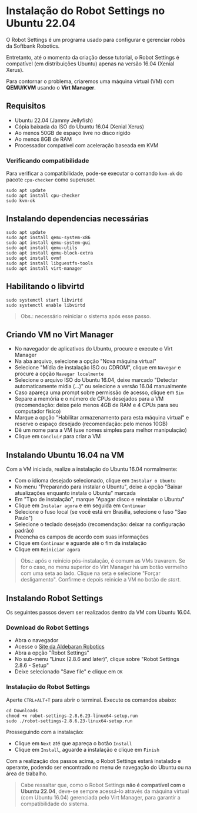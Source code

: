 # Instalação do Robot Settings no Ubuntu 22.04 

O Robot Settings é um programa usado para configurar e gerenciar robôs da Softbank Robotics.

Entretanto, até o momento da criação desse tutorial, o Robot Settings é compatível (em distribuições Ubuntu) apenas na versão 16.04 (Xenial Xerus).

Para contornar o problema, criaremos uma máquina virtual (VM) com **QEMU/KVM** usando o **Virt Manager**.

## Requisitos

- Ubuntu 22.04 (Jammy Jellyfish)
- Cópia baixada da ISO do Ubuntu 16.04 (Xenial Xerus)
- Ao menos 50GB de espaço livre no disco rígido
- Ao menos 8GB de RAM
- Processador compatível com aceleração baseada em KVM

### Verificando compatibilidade

Para verificar a compatibilidade, pode-se executar o comando `kvm-ok` do pacote `cpu-checker` como superuser.

```
sudo apt update
sudo apt install cpu-checker
sudo kvm-ok
```

## Instalando dependencias necessárias

```
sudo apt update
sudo apt install qemu-system-x86
sudo apt install qemu-system-gui
sudo apt install qemu-utils
sudo apt install qemu-block-extra
sudo apt install ovmf
sudo apt install libguestfs-tools
sudo apt install virt-manager
```

## Habilitando o libvirtd

```
sudo systemctl start libvirtd
sudo systemctl enable libvirtd
```

> Obs.: necessário reiniciar o sistema após esse passo.

## Criando VM no Virt Manager

- No navegador de aplicativos do Ubuntu, procure e execute o Virt Manager
- Na aba arquivo, selecione a opção "Nova máquina virtual"
- Selecione "Mídia de instalação ISO ou CDROM", clique em `Navegar` e procure a opção `Navegar localmente`
- Selecione o arquivo ISO do Ubuntu 16.04, deixe marcado "Detectar automaticamente mídia (...)" ou selecione a versão 16.04 manualmente
- Caso apareça uma prompt sobre permissão de acesso, clique em `Sim`
- Separe a memória e o número de CPUs desejados para a VM (recomendação: deixe pelo menos 4GB de RAM e 4 CPUs para seu computador físico)
- Marque a opção "Habilitar armazenamento para esta máquina virtual" e reserve o espaço desejado (recomendação: pelo menos 10GB)
- Dê um nome para a VM (use nomes simples para melhor manipulação)
- Clique em `Concluir` para criar a VM

## Instalando Ubuntu 16.04 na VM

Com a VM iniciada, realize a instalação do Ubuntu 16.04 normalmente:

- Com o idioma desejado selecionado, clique em `Instalar o Ubuntu`
- No menu "Preparando para instalar o Ubuntu", deixe a opção "Baixar atualizações enquanto instala o Ubuntu" marcada
- Em "Tipo de instalação", marque "Apagar disco e reinstalar o Ubuntu"
- Clique em `Instalar agora` e em seguida em `Continuar`
- Selecione o fuso local (se você está em Brasília, selecione o fuso "Sao Paulo")
- Selecione o teclado desejado (recomendação: deixar na configuração padrão)
- Preencha os campos de acordo com suas informações
- Clique em `Continuar` e aguarde até o fim da instalação
- Clique em `Reiniciar agora`

> Obs.: após o reinício pós-instalação, é comum as VMs travarem. Se for o caso, no menu superior do Virt Manager há um botão vermelho com uma seta ao lado. Clique na seta e selecione "Forçar desligamento". Confirme e depois reinicie a VM no botão de _start_.

## Instalando Robot Settings

Os seguintes passos devem ser realizados dentro da VM com Ubuntu 16.04.

### Download do Robot Settings 

- Abra o navegador
- Acesse o [Site da Aldebaran Robotics](https://www.aldebaran.com/en/support/nao-6/downloads-softwares)
- Abra a opção "Robot Settings"
- No sub-menu "Linux (2.8.6 and later)", clique sobre "Robot Settings 2.8.6 - Setup"
- Deixe selecionado "Save file" e clique em `OK`

### Instalação do Robot Settings

Aperte `CTRL+ALT+T` para abrir o terminal. Execute os comandos abaixo:

```
cd Downloads
chmod +x robot-settings-2.8.6.23-linux64-setup.run
sudo ./robot-settings-2.8.6.23-linux64-setup.run
```

Prosseguindo com a instalação:

- Clique em `Next` até que apareça o botão `Install`
- Clique em `Install`, aguarde a instalação e clique em `Finish`

Com a realização dos passos acima, o Robot Settings estará instalado e operante, podendo ser encontrado no menu de navegação do Ubuntu ou na área de trabalho.

> Cabe ressaltar que, como o Robot Settings **não é compatível com o Ubuntu 22.04**, deve-se sempre acessá-lo através da máquina virtual (com Ubuntu 16.04) gerenciada pelo Virt Manager, para garantir a compatibilidade do sistema.

